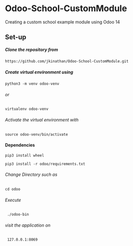 # Odoo-School-CustomModule
Creating a custom school example module using Odoo 14

## Set-up

##### Clone the repository from 
``` 
https://github.com/jkinathan/Odoo-School-CustomModule.git 
```

##### Create virtual environment using 
```
python3 -m venv odoo-venv 
```
###### or
```
virtualenv odoo-venv 
```
###### Activate the virtual environment with

``` 
source odoo-venv/bin/activate 
```

#### Dependencies

``` 
pip3 install wheel 
```

``` 
pip3 install -r odoo/requirements.txt 
```

###### Change Directory such as 
``` 
cd odoo 
```

###### Execute 
```
 ./odoo-bin 
```

###### visit the application on 
```
 127.0.0.1:8069 
```
